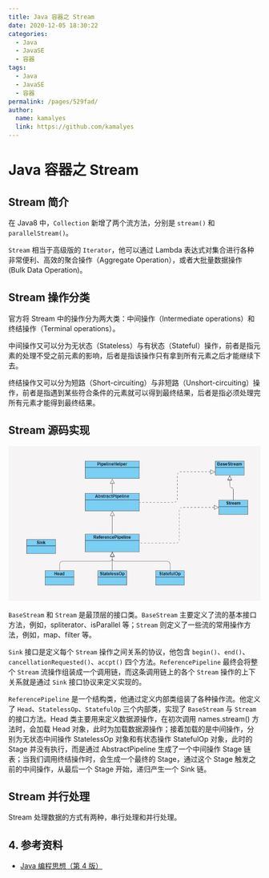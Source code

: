 ```yaml
---
title: Java 容器之 Stream
date: 2020-12-05 18:30:22
categories: 
  - Java
  - JavaSE
  - 容器
tags: 
  - Java
  - JavaSE
  - 容器
permalink: /pages/529fad/
author: 
  name: kamalyes
  link: https://github.com/kamalyes
---
```


# Java 容器之 Stream

## Stream 简介

在 Java8 中，`Collection` 新增了两个流方法，分别是 `stream()` 和 `parallelStream()`。

`Stream` 相当于高级版的 `Iterator`，他可以通过 Lambda 表达式对集合进行各种非常便利、高效的聚合操作（Aggregate Operation），或者大批量数据操作 (Bulk Data Operation)。

## Stream 操作分类

官方将 Stream 中的操作分为两大类：中间操作（Intermediate operations）和终结操作（Terminal operations）。

中间操作又可以分为无状态（Stateless）与有状态（Stateful）操作，前者是指元素的处理不受之前元素的影响，后者是指该操作只有拿到所有元素之后才能继续下去。

终结操作又可以分为短路（Short-circuiting）与非短路（Unshort-circuiting）操作，前者是指遇到某些符合条件的元素就可以得到最终结果，后者是指必须处理完所有元素才能得到最终结果。

## Stream 源码实现

![img](https://raw.githubusercontent.com/kamalyes/image-bed/master/snap/20201205174140.jpg)

`BaseStream` 和 `Stream` 是最顶层的接口类。`BaseStream` 主要定义了流的基本接口方法，例如，spliterator、isParallel 等；`Stream` 则定义了一些流的常用操作方法，例如，map、filter 等。

`Sink` 接口是定义每个 `Stream` 操作之间关系的协议，他包含 `begin()`、`end()`、`cancellationRequested()`、`accpt()` 四个方法。`ReferencePipeline` 最终会将整个 `Stream` 流操作组装成一个调用链，而这条调用链上的各个 `Stream` 操作的上下关系就是通过 `Sink` 接口协议来定义实现的。

`ReferencePipeline` 是一个结构类，他通过定义内部类组装了各种操作流。他定义了 `Head`、`StatelessOp`、`StatefulOp` 三个内部类，实现了 `BaseStream` 与 `Stream` 的接口方法。Head 类主要用来定义数据源操作，在初次调用 names.stream() 方法时，会加载 Head 对象，此时为加载数据源操作；接着加载的是中间操作，分别为无状态中间操作 StatelessOp 对象和有状态操作 StatefulOp 对象，此时的 Stage 并没有执行，而是通过 AbstractPipeline 生成了一个中间操作 Stage 链表；当我们调用终结操作时，会生成一个最终的 Stage，通过这个 Stage 触发之前的中间操作，从最后一个 Stage 开始，递归产生一个 Sink 链。

## Stream 并行处理

Stream 处理数据的方式有两种，串行处理和并行处理。

## 4. 参考资料

- [Java 编程思想（第 4 版）](https://item.jd.com/10058164.html)
